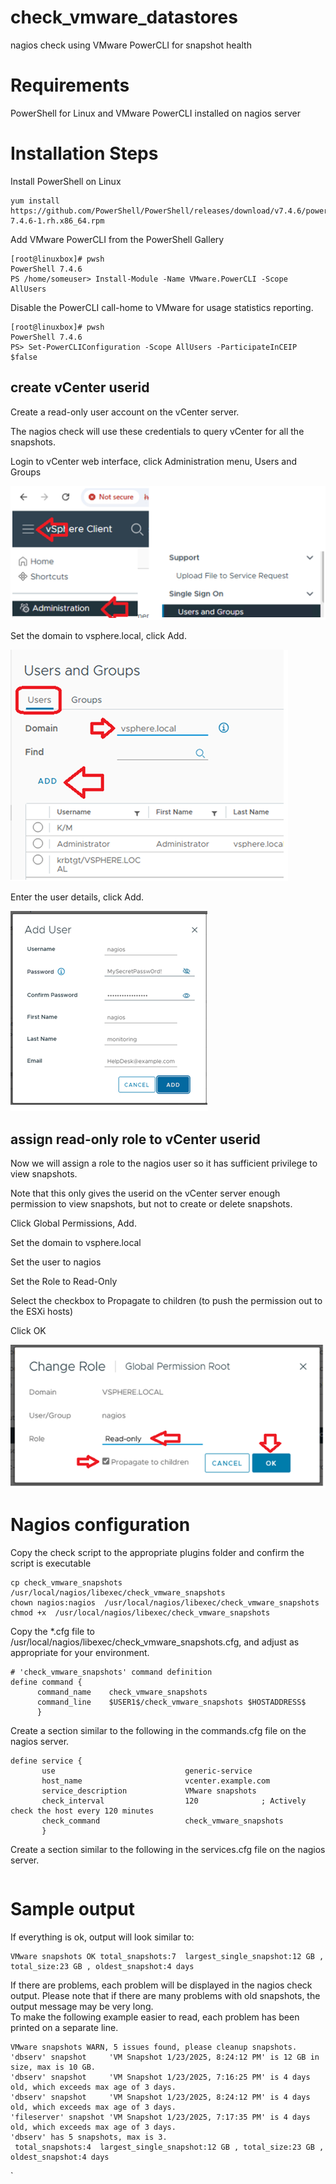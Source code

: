 # check_vmware_datastores
nagios check using VMware PowerCLI for snapshot health

# Requirements
PowerShell for Linux and VMware PowerCLI installed on nagios server

# Installation Steps

Install PowerShell on Linux
```
yum install https://github.com/PowerShell/PowerShell/releases/download/v7.4.6/powershell-7.4.6-1.rh.x86_64.rpm
```

Add VMware PowerCLI from the PowerShell Gallery
```
[root@linuxbox]# pwsh
PowerShell 7.4.6
PS /home/someuser> Install-Module -Name VMware.PowerCLI -Scope AllUsers
```

Disable the PowerCLI call-home to VMware for usage statistics reporting.
```
[root@linuxbox]# pwsh
PowerShell 7.4.6
PS> Set-PowerCLIConfiguration -Scope AllUsers -ParticipateInCEIP $false
```

## create vCenter userid

Create a read-only user account on the vCenter server.  

The nagios check will use these credentials to query vCenter for all the snapshots.

Login to vCenter web interface, click Administration menu, Users and Groups

<img src=images/adminmenu.png>


Set the domain to vsphere.local, click Add.

<img src=images/usersandgroups.png>


Enter the user details, click Add.

<img src=images/userdetails.png>

## assign read-only role to vCenter userid
Now we will assign a role to the nagios user so it has sufficient privilege to view snapshots.

Note that this only gives the userid on the vCenter server enough permission to view snapshots, but not to create or delete snapshots.

Click Global Permissions, Add.

Set the domain to vsphere.local

Set the user to nagios

Set the Role to Read-Only

Select the checkbox to Propagate to children  (to push the permission out to the ESXi hosts)

Click OK

<img src=images/changerole.png>


# Nagios configuration

Copy the check script to the appropriate plugins folder and confirm the script is executable
```
cp check_vmware_snapshots /usr/local/nagios/libexec/check_vmware_snapshots
chown nagios:nagios  /usr/local/nagios/libexec/check_vmware_snapshots
chmod +x  /usr/local/nagios/libexec/check_vmware_snapshots
```


Copy the *.cfg file to /usr/local/nagios/libexec/check_vmware_snapshots.cfg, and adjust as appropriate for your environment.
```
# 'check_vmware_snapshots' command definition
define command {
      command_name    check_vmware_snapshots
      command_line    $USER1$/check_vmware_snapshots $HOSTADDRESS$
      }
```

Create a section similar to the following in the commands.cfg file on the nagios server.
```
define service {
       use                             generic-service
       host_name                       vcenter.example.com
       service_description             VMware snapshots
       check_interval                  120              ; Actively check the host every 120 minutes
       check_command                   check_vmware_snapshots
       }
```

Create a section similar to the following in the services.cfg file on the nagios server.
```
```



# Sample output

If everything is ok, output will look similar to:
```
VMware snapshots OK total_snapshots:7  largest_single_snapshot:12 GB , total_size:23 GB , oldest_snapshot:4 days
```

If there are problems, each problem will be displayed in the nagios check output.
Please note that if there are many problems with old snapshots, the output message may be very long.  
To make the following example easier to read, each problem has been printed on a separate line.
```
VMware snapshots WARN, 5 issues found, please cleanup snapshots.   
'dbserv' snapshot     'VM Snapshot 1/23/2025, 8:24:12 PM' is 12 GB in size, max is 10 GB. 
'dbserv' snapshot     'VM Snapshot 1/23/2025, 7:16:25 PM' is 4 days old, which exceeds max age of 3 days. 
'dbserv' snapshot     'VM Snapshot 1/23/2025, 8:24:12 PM' is 4 days old, which exceeds max age of 3 days. 
'fileserver' snapshot 'VM Snapshot 1/23/2025, 7:17:35 PM' is 4 days old, which exceeds max age of 3 days. 
'dbserv' has 5 snapshots, max is 3.
 total_snapshots:4  largest_single_snapshot:12 GB , total_size:23 GB , oldest_snapshot:4 days
```

`
